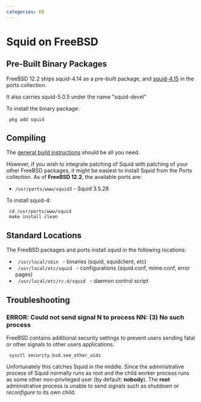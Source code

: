 ```yaml
---
categories: KB
---
```

# Squid on FreeBSD

## Pre-Built Binary Packages

FreeBSD 12.2 ships squid-4.14 as a pre-built package, and
[squid-4.15](http://www.freebsd.org/cgi/ports.cgi?query=^squid&stype=name)
in the ports collection.

It also carries squid-5.0.5 under the name "squid-devel"

To install the binary package:

``` 
 pkg add squid
```

## Compiling

The [general build
instructions](/SquidFaq/CompilingSquid)
should be all you need.

However, if you wish to integrate patching of Squid with patching of
your other FreeBSD packages, it might be easiest to install Squid from
the Ports collection. As of **FreeBSD 12.2**, the available ports are:

  - `/usr/ports/www/squid3` - Squid 3.5.28

To install squid-4:

``` 
 cd /usr/ports/www/squid
 make install clean
```

## Standard Locations

The FreeBSD packages and ports install squid in the following locations:

  - `  /usr/local/sbin  ` - binaries (squid, squidclient, etc)
  - `  /usr/local/etc/squid  ` - configurations (squid.conf, mime.conf,
    error pages)
  - `  /usr/local/etc/rc.d/squid  ` - daemon control script

## Troubleshooting

### ERROR: Could not send signal N to process NN: (3) No such process

FreeBSD contains additional security settings to prevent users sending
fatal or other signals to other users applications.

``` 
 sysctl security.bsd.see_other_uids
```

Unfortunately this catches Squid in the middle. Since the administrative
process of Squid normally runs as root and the child worker process runs
as some other non-privileged user (by default: **nobody**). The **root**
administrative process is unable to send signals such as *shutdown* or
*reconfigure* to its own child.


